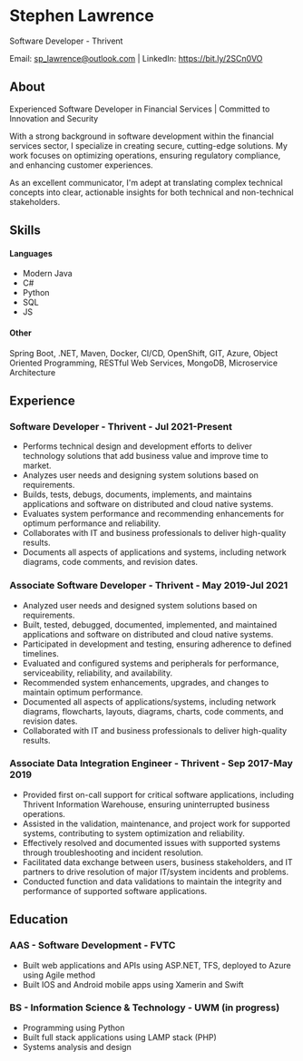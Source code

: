 # Stephen Lawrence
Software Developer - Thrivent

Email: <sp_lawrence@outlook.com> |
LinkedIn: <https://bit.ly/2SCn0VO>

## About
Experienced Software Developer in Financial Services | Committed to Innovation and Security

With a strong background in software development within the financial services sector, I specialize in creating secure, cutting-edge solutions. My work focuses on optimizing operations, ensuring regulatory compliance, and enhancing customer experiences. 

As an excellent communicator, I'm adept at translating complex technical concepts into clear, actionable insights for both technical and non-technical stakeholders.

## Skills
#### Languages
- Modern Java
- C#
- Python
- SQL
- JS
#### Other
Spring Boot, .NET, Maven, Docker, CI/CD, OpenShift, GIT, Azure, Object Oriented Programming, RESTful Web Services, MongoDB, Microservice Architecture

## Experience
### Software Developer - Thrivent - Jul 2021-Present

- Performs technical design and development efforts to deliver technology solutions that add business value and improve time to market.
- Analyzes user needs and designing system solutions based on requirements.
- Builds, tests, debugs, documents, implements, and maintains applications and software on distributed and cloud native systems.
- Evaluates system performance and recommending enhancements for optimum performance and reliability.
- Collaborates with IT and business professionals to deliver high-quality results.
- Documents all aspects of applications and systems, including network diagrams, code comments, and revision dates.

### Associate Software Developer - Thrivent - May 2019-Jul 2021

- Analyzed user needs and designed system solutions based on requirements.
- Built, tested, debugged, documented, implemented, and maintained applications and software on distributed and cloud native systems.
- Participated in development and testing, ensuring adherence to defined timelines.
- Evaluated and configured systems and peripherals for performance, serviceability, reliability, and availability.
- Recommended system enhancements, upgrades, and changes to maintain optimum performance.
- Documented all aspects of applications/systems, including network diagrams, flowcharts, layouts, diagrams, charts, code comments, and revision dates.
- Collaborated with IT and business professionals to deliver high-quality results.

### Associate Data Integration Engineer - Thrivent - Sep 2017-May 2019

- Provided first on-call support for critical software applications, including Thrivent Information Warehouse, ensuring uninterrupted business operations.
- Assisted in the validation, maintenance, and project work for supported systems, contributing to system optimization and reliability. 
- Effectively resolved and documented issues with supported systems through troubleshooting and incident resolution.
- Facilitated data exchange between users, business stakeholders, and IT partners to drive resolution of major IT/system incidents and problems.
- Conducted function and data validations to maintain the integrity and performance of supported software applications.

## Education
### AAS - Software Development - FVTC
- Built web applications and APIs using ASP.NET, TFS, deployed to Azure using Agile method
- Built IOS and Android mobile apps using Xamerin and Swift
### BS - Information Science & Technology - UWM (in progress)
- Programming using Python
- Built full stack applications using LAMP stack (PHP)
- Systems analysis and design